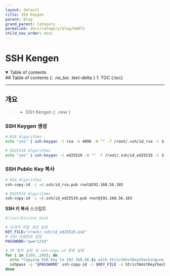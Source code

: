 ```yaml
---
layout: default
title: SSH Keygen
parent: Blog
grand_parent: Category
permalink: docs/category/blog/b0073
child_nav_order: desc
---
```


# SSH Kengen

<details open markdown="block">
  <summary>
    Table of contents
  </summary>
  ## Table of contents
  {: .no_toc .text-delta }
1. TOC
{:toc}
</details>

---

## 개요

> - SSH Kengen
{: .new }

### SSH Keygen 생성

```bash
# RSA Algorithms
echo "yes" | ssh-keygen -t rsa -b 4096 -N "" -f /root/.ssh/id_rsa -C $(hostname -s)
```

```bash
# ED25519 Algorithms
echo "yes" | ssh-keygen -t ed25519 -N "" -f /root/.ssh/id_ed25519 -C $(hostname -s)
```

### SSH Public Key 복사

```bash
# RSA Algorithms
ssh-copy-id -i ~/.ssh/id_rsa.pub root@192.168.56.103
```

```bash
# ED25519 Algorithms
ssh-copy-id -i ~/.ssh/id_ed25519.pub root@192.168.56.103
```

**SSH 키 복사** 스크립트

```bash
#!/usr/bin/env bash

# 공개키 파일 경로 설정
KEY_FILE="/root/.ssh/id_ed25519.pub"
# SSH 비밀번호 설정
PASSWORD="qwer1234"

# IP 범위 설정 및 ssh-copy-id 명령 실행
for i in {100..200}; do
  echo "Copying SSH key to 192.168.56.$i with StrictHostKeyChecking=no..."
  sshpass -p "$PASSWORD" ssh-copy-id -i $KEY_FILE -o StrictHostKeyChecking=accept-new 192.168.56.$i
done
```
